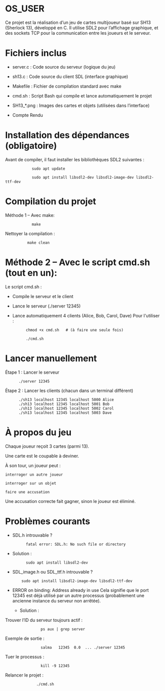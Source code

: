 # OS_USER
Ce projet est la réalisation d’un jeu de cartes multijoueur basé sur SH13 (Sherlock 13), développé en C.
Il utilise SDL2 pour l’affichage graphique, et des sockets TCP pour la communication entre les joueurs et le serveur.

# Fichiers inclus

- server.c	: Code source du serveur (logique du jeu)
  
-  sh13.c	: Code source du client SDL (interface graphique)

-  Makefile	: Fichier de compilation standard avec make

-  cmd.sh	: Script Bash qui compile et lance automatiquement le projet

-  SH13_*.png	: Images des cartes et objets (utilisées dans l’interface)

-  Compte Rendu

  # Installation des dépendances (obligatoire)
  Avant de compiler, il faut installer les bibliothèques SDL2 suivantes :
  
                sudo apt update
                
                sudo apt install libsdl2-dev libsdl2-image-dev libsdl2-ttf-dev

# Compilation du projet
Méthode 1 – Avec make:

                make
          
Nettoyer la compilation :

              make clean
              
# Méthode 2 – Avec le script cmd.sh (tout en un):
Le script cmd.sh :

- Compile le serveur et le client

- Lance le serveur (./server 12345)

- Lance automatiquement 4 clients (Alice, Bob, Carol, Dave)
Pour l'utiliser :

            chmod +x cmd.sh   # (à faire une seule fois)
  
            ./cmd.sh
# Lancer manuellement
Étape 1 : Lancer le serveur

          ./server 12345
          
Étape 2 : Lancer les clients (chacun dans un terminal différent)

          ./sh13 localhost 12345 localhost 5000 Alice
          ./sh13 localhost 12345 localhost 5001 Bob
          ./sh13 localhost 12345 localhost 5002 Carol
          ./sh13 localhost 12345 localhost 5003 Dave

# À propos du jeu

Chaque joueur reçoit 3 cartes (parmi 13).

Une carte est le coupable à deviner.

À son tour, un joueur peut :

    interroger un autre joueur

    interroger sur un objet

    faire une accusation

Une accusation correcte fait gagner, sinon le joueur est éliminé.

# Problèmes courants
- SDL.h introuvable ?

            fatal error: SDL.h: No such file or directory
            
 - Solution :

             sudo apt install libsdl2-dev

- SDL_image.h ou SDL_ttf.h introuvable ?

          sudo apt install libsdl2-image-dev libsdl2-ttf-dev

- ERROR on binding: Address already in use
  Cela signifie que le port 12345 est déjà utilisé par un autre processus (probablement une ancienne instance du serveur non arrêtée).
  - Solution :

Trouver l’ID du serveur toujours actif :

                    ps aux | grep server
Exemple de sortie :

                    salma   12345  0.0  ... ./server 12345

Tuer le processus :

                    kill -9 12345
Relancer le projet :

                  ./cmd.sh



 



